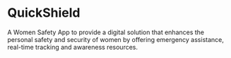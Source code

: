 # QuickShield
 A Women Safety App to provide a digital solution that enhances the personal safety and security of women by offering emergency assistance, real-time tracking and awareness resources.
